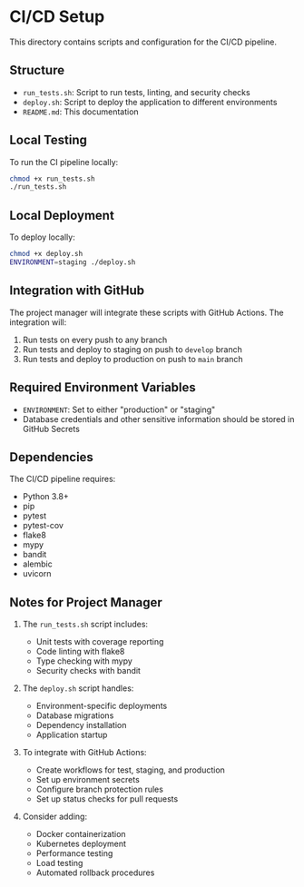 # CI/CD Setup

This directory contains scripts and configuration for the CI/CD pipeline.

## Structure

- `run_tests.sh`: Script to run tests, linting, and security checks
- `deploy.sh`: Script to deploy the application to different environments
- `README.md`: This documentation

## Local Testing

To run the CI pipeline locally:

```bash
chmod +x run_tests.sh
./run_tests.sh
```

## Local Deployment

To deploy locally:

```bash
chmod +x deploy.sh
ENVIRONMENT=staging ./deploy.sh
```

## Integration with GitHub

The project manager will integrate these scripts with GitHub Actions. The integration will:

1. Run tests on every push to any branch
2. Run tests and deploy to staging on push to `develop` branch
3. Run tests and deploy to production on push to `main` branch

## Required Environment Variables

- `ENVIRONMENT`: Set to either "production" or "staging"
- Database credentials and other sensitive information should be stored in GitHub Secrets

## Dependencies

The CI/CD pipeline requires:

- Python 3.8+
- pip
- pytest
- pytest-cov
- flake8
- mypy
- bandit
- alembic
- uvicorn

## Notes for Project Manager

1. The `run_tests.sh` script includes:
   - Unit tests with coverage reporting
   - Code linting with flake8
   - Type checking with mypy
   - Security checks with bandit

2. The `deploy.sh` script handles:
   - Environment-specific deployments
   - Database migrations
   - Dependency installation
   - Application startup

3. To integrate with GitHub Actions:
   - Create workflows for test, staging, and production
   - Set up environment secrets
   - Configure branch protection rules
   - Set up status checks for pull requests

4. Consider adding:
   - Docker containerization
   - Kubernetes deployment
   - Performance testing
   - Load testing
   - Automated rollback procedures 